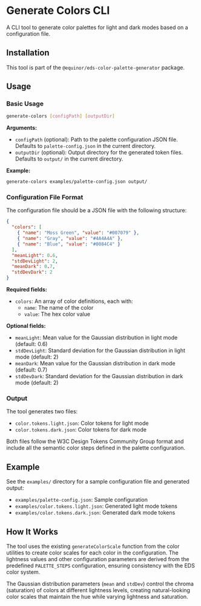 # Generate Colors CLI

A CLI tool to generate color palettes for light and dark modes based on a configuration file.

## Installation

This tool is part of the `@equinor/eds-color-palette-generator` package.

## Usage

### Basic Usage

```bash
generate-colors [configPath] [outputDir]
```

**Arguments:**
- `configPath` (optional): Path to the palette configuration JSON file. Defaults to `palette-config.json` in the current directory.
- `outputDir` (optional): Output directory for the generated token files. Defaults to `output/` in the current directory.

**Example:**

```bash
generate-colors examples/palette-config.json output/
```

### Configuration File Format

The configuration file should be a JSON file with the following structure:

```json
{
  "colors": [
    { "name": "Moss Green", "value": "#007079" },
    { "name": "Gray", "value": "#4A4A4A" },
    { "name": "Blue", "value": "#0084C4" }
  ],
  "meanLight": 0.6,
  "stdDevLight": 2,
  "meanDark": 0.7,
  "stdDevDark": 2
}
```

**Required fields:**
- `colors`: An array of color definitions, each with:
  - `name`: The name of the color
  - `value`: The hex color value

**Optional fields:**
- `meanLight`: Mean value for the Gaussian distribution in light mode (default: 0.6)
- `stdDevLight`: Standard deviation for the Gaussian distribution in light mode (default: 2)
- `meanDark`: Mean value for the Gaussian distribution in dark mode (default: 0.7)
- `stdDevDark`: Standard deviation for the Gaussian distribution in dark mode (default: 2)

### Output

The tool generates two files:
- `color.tokens.light.json`: Color tokens for light mode
- `color.tokens.dark.json`: Color tokens for dark mode

Both files follow the W3C Design Tokens Community Group format and include all the semantic color steps defined in the palette configuration.

## Example

See the `examples/` directory for a sample configuration file and generated output:
- `examples/palette-config.json`: Sample configuration
- `examples/color.tokens.light.json`: Generated light mode tokens
- `examples/color.tokens.dark.json`: Generated dark mode tokens

## How It Works

The tool uses the existing `generateColorScale` function from the color utilities to create color scales for each color in the configuration. The lightness values and other configuration parameters are derived from the predefined `PALETTE_STEPS` configuration, ensuring consistency with the EDS color system.

The Gaussian distribution parameters (`mean` and `stdDev`) control the chroma (saturation) of colors at different lightness levels, creating natural-looking color scales that maintain the hue while varying lightness and saturation.
